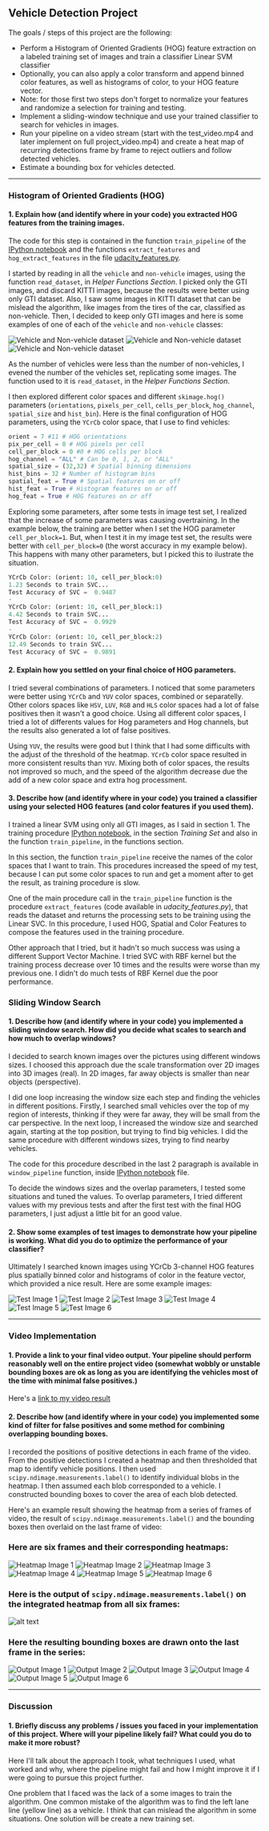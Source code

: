 ## Vehicle Detection Project

The goals / steps of this project are the following:

* Perform a Histogram of Oriented Gradients (HOG) feature extraction on a labeled training set of images and train a classifier Linear SVM classifier
* Optionally, you can also apply a color transform and append binned color features, as well as histograms of color, to your HOG feature vector. 
* Note: for those first two steps don't forget to normalize your features and randomize a selection for training and testing.
* Implement a sliding-window technique and use your trained classifier to search for vehicles in images.
* Run your pipeline on a video stream (start with the test_video.mp4 and later implement on full project_video.mp4) and create a heat map of recurring detections frame by frame to reject outliers and follow detected vehicles.
* Estimate a bounding box for vehicles detected.

[//]: # (Image References)
[image1]: ./writeup/car_notcar1.png
[image2]: ./writeup/car_notcar2.png
[image3]: ./writeup/car_notcar3.png
[image4]: ./test_images/test1.jpg
[image5]: ./test_images/test2.jpg
[image6]: ./test_images/test3.jpg
[image7]: ./test_images/test4.jpg
[image8]: ./test_images/test5.jpg
[image9]: ./test_images/test6.jpg
[image10]: ./writeup/output1.jpg
[image11]: ./writeup/output2.jpg
[image12]: ./writeup/output3.jpg
[image13]: ./writeup/output4.jpg
[image14]: ./writeup/output5.jpg
[image15]: ./writeup/output6.jpg
[image16]: ./writeup/heatmap1.jpg
[image17]: ./writeup/heatmap2.jpg
[image18]: ./writeup/heatmap3.jpg
[image19]: ./writeup/heatmap4.jpg
[image20]: ./writeup/heatmap5.jpg
[image21]: ./writeup/heatmap6.jpg

[image10]: ./examples/labels_map.png
[image11]: ./examples/output_bboxes.png
[video1]: ./output_project_video.mp4

---

### Histogram of Oriented Gradients (HOG)

#### 1. Explain how (and identify where in your code) you extracted HOG features from the training images.

The code for this step is contained in the function `train_pipeline` of the [IPython notebook](./code.ipynb) and the functions `extract_features` and `hog_extract_features` in the file [udacity_features.py](./udacity_features.py).

I started by reading in all the `vehicle` and `non-vehicle` images, using the function `read_dataset`, in *Helper Functions Section*. I picked only the GTI images, and discard KITTI images, because the results were better using only GTI dataset. Also, I saw some images in KITTI dataset that can be mislead the algorithm, like images from the tires of the car, classified as non-vehicle. Then, I decided to keep only GTI images and here is some examples of one of each of the `vehicle` and `non-vehicle` classes:

![Vehicle and Non-vehicle dataset][image1] ![Vehicle and Non-vehicle dataset][image2] ![Vehicle and Non-vehicle dataset][image3]

As the number of vehicles were less than the number of non-vehicles, I evened the number of the vehicles set, replicating some images. The function used to it is `read_dataset`, in the *Helper Functions Section*.

I then explored different color spaces and different `skimage.hog()` parameters (`orientations`, `pixels_per_cell`, `cells_per_block`, `hog_channel`, `spatial_size` and `hist_bin`). Here is the final configuration of HOG parameters, using the `YCrCb` color space, that I use to find vehicles:

```python
orient = 7 #11 # HOG orientations
pix_per_cell = 8 # HOG pixels per cell
cell_per_block = 0 #0 # HOG cells per block
hog_channel = "ALL" # Can be 0, 1, 2, or "ALL"
spatial_size = (32,32) # Spatial binning dimensions
hist_bins = 32 # Number of histogram bins
spatial_feat = True # Spatial features on or off
hist_feat = True # Histogram features on or off
hog_feat = True # HOG features on or off
```
Exploring some parameters, after some tests in image test set, I realized that the increase of some parameters was causing overtraining. In the example below, the training are better when I set the HOG parameter `cell_per_block=1`. But, when I test it in my image test set, the results were better with `cell_per_block=0` (the worst accuracy in my example below). This happens with many other parameters, but I picked this to ilustrate the situation.

```python
YCrCb Color: (orient: 10, cell_per_block:0) 
1.23 Seconds to train SVC...
Test Accuracy of SVC =  0.9487
-
YCrCb Color: (orient: 10, cell_per_block:1) 
4.42 Seconds to train SVC...
Test Accuracy of SVC =  0.9929
-
YCrCb Color: (orient: 10, cell_per_block:2) 
12.49 Seconds to train SVC...
Test Accuracy of SVC =  0.9891
```

#### 2. Explain how you settled on your final choice of HOG parameters.

I tried several combinations of parameters. I noticed that some parameters were better using `YCrCb` and `YUV` color spaces, combined or separatelly. Other colors spaces like `HSV`, `LUV`, `RGB` and `HLS` color spaces had a lot of false positives then it wasn't a good choice. Using all different color spaces, I tried a lot of differents values for Hog parameters and Hog channels, but the results also generated a lot of false positives.

Using `YUV`, the results were good but I think that I had some difficults with the adjust of the threshold of the heatmap. `YCrCb` color space resulted in more consistent results than `YUV`. Mixing both of color spaces, the results not improved so much, and the speed of the algorithm decrease due the add of a new color space and extra hog processment.

#### 3. Describe how (and identify where in your code) you trained a classifier using your selected HOG features (and color features if you used them).

I trained a linear SVM using only all GTI images, as I said in section 1. The training procedure [IPython notebook](./code.ipynb), in the section *Training Set* and also in the function `train_pipeline`, in the functions section.

In this section, the function `train_pipeline` receive the names of the color spaces that I want to train. This procedures increased the speed of my test, because I can put some color spaces to run and get a moment after to get the result, as training procedure is slow.

One of the main procedure call in the `train_pipeline` function is the procedure `extract_features` (code available in *udacity_features.py*), that reads the dataset and returns the processing sets to be training using the Linear SVC. In this procedure, I used HOG, Spatial and Color Features to compose the features used in the training procedure.

Other approach that I tried, but it hadn't so much success was using a different Support Vector Machine. I tried SVC with RBF kernel but the training process decrease over 10 times and the results were worse than my previous one. I didn't do much tests of RBF Kernel due the poor performance.

### Sliding Window Search

#### 1. Describe how (and identify where in your code) you implemented a sliding window search.  How did you decide what scales to search and how much to overlap windows?

I decided to search known images over the pictures using different windows sizes. I choosed this approach due the scale transformation over 2D images into 3D images (real). In 2D images, far away objects is smaller than near objects (perspective). 

I did one loop increasing the window size each step and finding the vehicles in different positions. Firstly, I searched small vehicles over the top of my region of interests, thinking if they were far away, they will be small from the car perspective. In the next loop, I increased the window size and searched again, starting at the top position, but trying to find big vehicles. I did the same procedure with different windows sizes, trying to find nearby vehicles.

The code for this procedure described in the last 2 paragraph is available in `window_pipeline` function, inside [IPython notebook](./code.ipynb) file.

To decide the windows sizes and the overlap parameters, I tested some situations and tuned the values. To overlap parameters, I tried different values with my previous tests and after the first test with the final HOG parameters, I just adjust a little bit for an good value.

#### 2. Show some examples of test images to demonstrate how your pipeline is working.  What did you do to optimize the performance of your classifier?

Ultimately I searched known images using YCrCb 3-channel HOG features plus spatially binned color and histograms of color in the feature vector, which provided a nice result.  Here are some example images:

![Test Image 1][image4]
![Test Image 2][image5]
![Test Image 3][image6]
![Test Image 4][image7]
![Test Image 5][image8]
![Test Image 6][image9]

---

### Video Implementation

#### 1. Provide a link to your final video output.  Your pipeline should perform reasonably well on the entire project video (somewhat wobbly or unstable bounding boxes are ok as long as you are identifying the vehicles most of the time with minimal false positives.)

Here's a [link to my video result](./output_project_video.mp4)

#### 2. Describe how (and identify where in your code) you implemented some kind of filter for false positives and some method for combining overlapping bounding boxes.

I recorded the positions of positive detections in each frame of the video.  From the positive detections I created a heatmap and then thresholded that map to identify vehicle positions.  I then used `scipy.ndimage.measurements.label()` to identify individual blobs in the heatmap.  I then assumed each blob corresponded to a vehicle.  I constructed bounding boxes to cover the area of each blob detected.  

Here's an example result showing the heatmap from a series of frames of video, the result of `scipy.ndimage.measurements.label()` and the bounding boxes then overlaid on the last frame of video:

### Here are six frames and their corresponding heatmaps:

![Heatmap Image 1][image16]
![Heatmap Image 2][image17]
![Heatmap Image 3][image18]
![Heatmap Image 4][image19]
![Heatmap Image 5][image20]
![Heatmap Image 6][image21]

### Here is the output of `scipy.ndimage.measurements.label()` on the integrated heatmap from all six frames:
![alt text][image6]

### Here the resulting bounding boxes are drawn onto the last frame in the series:

![Output Image 1][image10]
![Output Image 2][image11]
![Output Image 3][image12]
![Output Image 4][image13]
![Output Image 5][image14]
![Output Image 6][image15]

---

### Discussion

#### 1. Briefly discuss any problems / issues you faced in your implementation of this project.  Where will your pipeline likely fail?  What could you do to make it more robust?

Here I'll talk about the approach I took, what techniques I used, what worked and why, where the pipeline might fail and how I might improve it if I were going to pursue this project further.  

One problem that I faced was the lack of a some images to train the algorithm. One common mistake of the algorithm was to find the left lane line (yellow line) as a vehicle. I think that can mislead the algorithm in some situations. One solution will be create a new training set.


